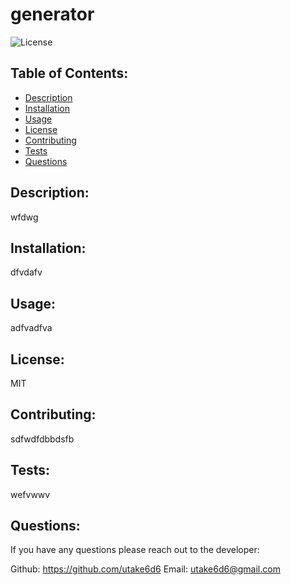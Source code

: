 
  
# generator

![License](https://img.shields.io/badge/License-MIT&color=blue&style=plastic)

## Table of Contents:
* [Description](#description)
* [Installation](#installation)
* [Usage](#usage)
* [License](#license)
* [Contributing](#contributing)
* [Tests](#tests)
* [Questions](#questions)

## Description:

wfdwg

## Installation:

dfvdafv

## Usage:

adfvadfva

## License:

MIT

## Contributing:

sdfwdfdbbdsfb

## Tests:

wefvwwv

## Questions:

If you have any questions please reach out to the developer:

Github: <https://github.com/utake6d6>
Email: <utake6d6@gmail.com>
